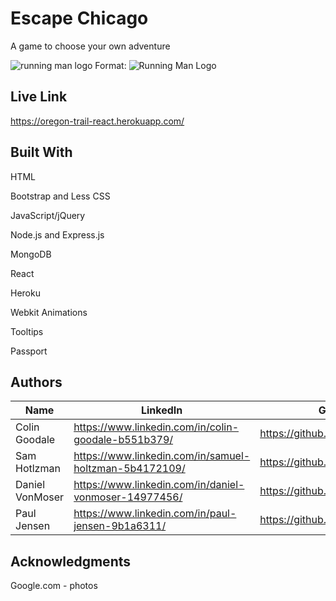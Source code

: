 # Escape Chicago

A game to choose your own adventure

![running man logo](/client/public/favicon.ico)
Format: ![Running Man Logo](https://https://github.com/DannyV99/Final-Project/blob/master/client/public/favicon.ico)

## Live Link 

https://oregon-trail-react.herokuapp.com/


## Built With

HTML

Bootstrap and Less CSS

JavaScript/jQuery

Node.js and Express.js

MongoDB

React

Heroku

Webkit Animations

Tooltips

Passport


## Authors

Name | LinkedIn | GitHub
---- | -------- | ------
Colin Goodale | https://www.linkedin.com/in/colin-goodale-b551b379/ | https://github.com/colingoodale
Sam Hotlzman | https://www.linkedin.com/in/samuel-holtzman-5b4172109/ | https://github.com/samholtz
Daniel VonMoser | https://www.linkedin.com/in/daniel-vonmoser-14977456/ | https://github.com/DannyV99
Paul Jensen | https://www.linkedin.com/in/paul-jensen-9b1a6311/ | https://github.com/project2105

## Acknowledgments

Google.com - photos
